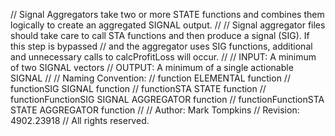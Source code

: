 // Signal Aggregators take two or more STATE functions and combines them logically to create an aggregated SIGNAL output.
//
//	Signal aggregator files should take care to call STA functions and then produce a signal (SIG).  If this step is bypassed
//	and the aggregator uses SIG functions, additional and unnecessary calls to calcProfitLoss will occur.
//
// INPUT:	A minimum of two SIGNAL vectors
// OUTPUT:	A minimum of a single actionable SIGNAL
//
// Naming Convention:
//			function				ELEMENTAL function
//			functionSIG				SIGNAL function
//			functionSTA				STATE function
//			functionFunctionSIG		SIGNAL AGGREGATOR function
//			functionFunctionSTA		STATE AGGREGATOR function
//
// Author:			Mark Tompkins
// Revision:		4902.23918
// All rights reserved.